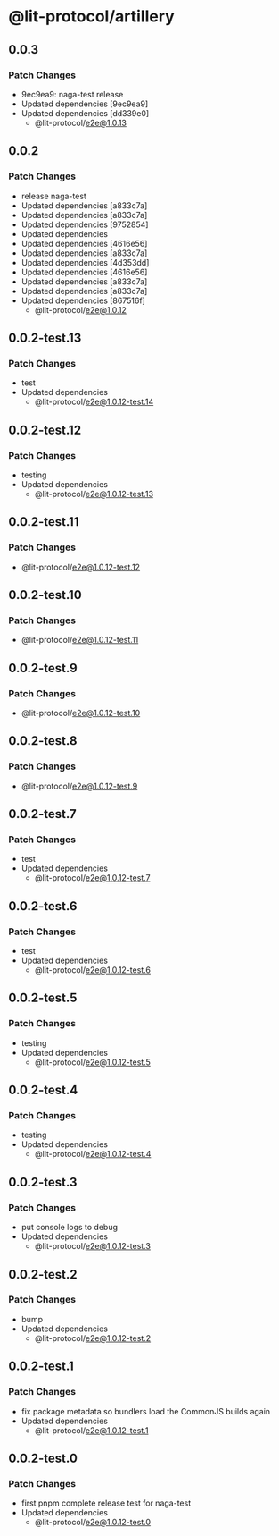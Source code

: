 # @lit-protocol/artillery

## 0.0.3

### Patch Changes

- 9ec9ea9: naga-test release
- Updated dependencies [9ec9ea9]
- Updated dependencies [dd339e0]
  - @lit-protocol/e2e@1.0.13

## 0.0.2

### Patch Changes

- release naga-test
- Updated dependencies [a833c7a]
- Updated dependencies [a833c7a]
- Updated dependencies [9752854]
- Updated dependencies
- Updated dependencies [4616e56]
- Updated dependencies [a833c7a]
- Updated dependencies [4d353dd]
- Updated dependencies [4616e56]
- Updated dependencies [a833c7a]
- Updated dependencies [a833c7a]
- Updated dependencies [867516f]
  - @lit-protocol/e2e@1.0.12

## 0.0.2-test.13

### Patch Changes

- test
- Updated dependencies
  - @lit-protocol/e2e@1.0.12-test.14

## 0.0.2-test.12

### Patch Changes

- testing
- Updated dependencies
  - @lit-protocol/e2e@1.0.12-test.13

## 0.0.2-test.11

### Patch Changes

- @lit-protocol/e2e@1.0.12-test.12

## 0.0.2-test.10

### Patch Changes

- @lit-protocol/e2e@1.0.12-test.11

## 0.0.2-test.9

### Patch Changes

- @lit-protocol/e2e@1.0.12-test.10

## 0.0.2-test.8

### Patch Changes

- @lit-protocol/e2e@1.0.12-test.9

## 0.0.2-test.7

### Patch Changes

- test
- Updated dependencies
  - @lit-protocol/e2e@1.0.12-test.7

## 0.0.2-test.6

### Patch Changes

- test
- Updated dependencies
  - @lit-protocol/e2e@1.0.12-test.6

## 0.0.2-test.5

### Patch Changes

- testing
- Updated dependencies
  - @lit-protocol/e2e@1.0.12-test.5

## 0.0.2-test.4

### Patch Changes

- testing
- Updated dependencies
  - @lit-protocol/e2e@1.0.12-test.4

## 0.0.2-test.3

### Patch Changes

- put console logs to debug
- Updated dependencies
  - @lit-protocol/e2e@1.0.12-test.3

## 0.0.2-test.2

### Patch Changes

- bump
- Updated dependencies
  - @lit-protocol/e2e@1.0.12-test.2

## 0.0.2-test.1

### Patch Changes

- fix package metadata so bundlers load the CommonJS builds again
- Updated dependencies
  - @lit-protocol/e2e@1.0.12-test.1

## 0.0.2-test.0

### Patch Changes

- first pnpm complete release test for naga-test
- Updated dependencies
  - @lit-protocol/e2e@1.0.12-test.0
